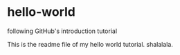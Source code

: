 # hello-world
following GitHub's introduction tutorial

This is the readme file of my hello world tutorial.
shalalala.
